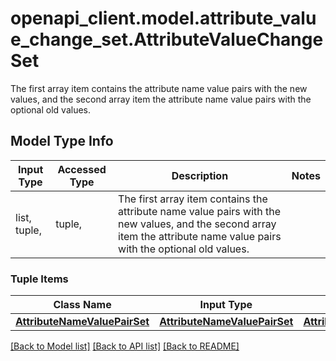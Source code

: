 # openapi_client.model.attribute_value_change_set.AttributeValueChangeSet

The first array item contains the attribute name value pairs with the new values, and the second array item the attribute name value pairs with the optional old values.

## Model Type Info
Input Type | Accessed Type | Description | Notes
------------ | ------------- | ------------- | -------------
list, tuple,  | tuple,  | The first array item contains the attribute name value pairs with the new values, and the second array item the attribute name value pairs with the optional old values. | 

### Tuple Items
Class Name | Input Type | Accessed Type | Description | Notes
------------- | ------------- | ------------- | ------------- | -------------
[**AttributeNameValuePairSet**](AttributeNameValuePairSet.md) | [**AttributeNameValuePairSet**](AttributeNameValuePairSet.md) | [**AttributeNameValuePairSet**](AttributeNameValuePairSet.md) |  | 

[[Back to Model list]](../../README.md#documentation-for-models) [[Back to API list]](../../README.md#documentation-for-api-endpoints) [[Back to README]](../../README.md)

